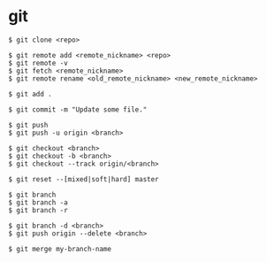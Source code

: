# git 

```
$ git clone <repo>
```

```
$ git remote add <remote_nickname> <repo>
$ git remote -v
$ git fetch <remote_nickname>
$ git remote rename <old_remote_nickname> <new_remote_nickname>
```

```
$ git add .
```

```
$ git commit -m "Update some file."
```

```
$ git push 
$ git push -u origin <branch>
```

```
$ git checkout <branch>
$ git checkout -b <branch>
$ git checkout --track origin/<branch>
```

```
$ git reset --[mixed|soft|hard] master
```

```
$ git branch
$ git branch -a
$ git branch -r
```

```
$ git branch -d <branch>
$ git push origin --delete <branch>
```

```
$ git merge my-branch-name
```
